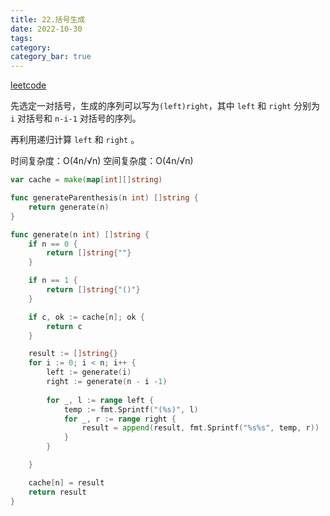 ```yaml
---
title: 22.括号生成
date: 2022-10-30
tags:
category: 
category_bar: true
---
```


[leetcode](https://leetcode.cn/problems/generate-parentheses/submissions/)

先选定一对括号，生成的序列可以写为`(left)right`，其中 `left` 和 `right` 分别为 `i` 对括号和 `n-i-1` 对括号的序列。

再利用递归计算 `left` 和 `right` 。

时间复杂度：O(4n/√n)
空间复杂度：O(4n/√n)

```Go
var cache = make(map[int][]string)

func generateParenthesis(n int) []string {
    return generate(n)
}

func generate(n int) []string {
    if n == 0 {
        return []string{""}
    }

    if n == 1 {
        return []string{"()"}
    }

    if c, ok := cache[n]; ok {
        return c
    }

    result := []string{}
    for i := 0; i < n; i++ {
        left := generate(i)
        right := generate(n - i -1)
        
        for _, l := range left {
            temp := fmt.Sprintf("(%s)", l)
            for _, r := range right {
                result = append(result, fmt.Sprintf("%s%s", temp, r))
            }
        }

    }

    cache[n] = result
    return result
}
```
